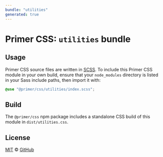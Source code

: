 ```yaml
---
bundle: "utilities"
generated: true
---
```


# Primer CSS: `utilities` bundle

## Usage

Primer CSS source files are written in [SCSS]. To include this Primer CSS module in your own build, ensure that your `node_modules` directory is listed in your Sass include paths, then import it with:

```scss
@use "@primer/css/utilities/index.scss";
```

## Build

The `@primer/css` npm package includes a standalone CSS build of this module in `dist/utilities.css`.

## License

[MIT](https://github.com/primer/css/blob/main/LICENSE) &copy; [GitHub](https://github.com/)


[scss]: https://sass-lang.com/documentation/syntax#scss
